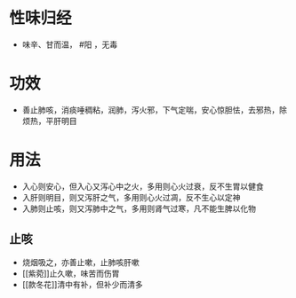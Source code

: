 # 性味归经
- 味辛、甘而温， #阳 ，无毒
# 功效
- 善止肺咳，消痰唾稠粘，润肺，泻火邪，下气定喘，安心惊胆怯，去邪热，除烦热，平肝明目
# 用法
- 入心则安心，但入心又泻心中之火，多用则心火过衰，反不生胃以健食
- 入肝则明目，则又泻肝之气，多用则心火过凋，反不生心以定神
- 入肺则止咳，则又泻肺中之气，多用则肾气过寒，凡不能生脾以化物
## 止咳
- 烧烟吸之，亦善止嗽，止肺咳肝嗽
- [[紫菀]]止久嗽，味苦而伤胃
- [[款冬花]]清中有补，但补少而清多
